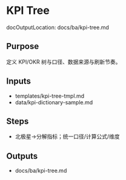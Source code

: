 # KPI Tree

docOutputLocation: docs/ba/kpi-tree.md

## Purpose

定义 KPI/OKR 树与口径、数据来源与刷新节奏。

## Inputs

- templates/kpi-tree-tmpl.md
- data/kpi-dictionary-sample.md

## Steps

- 北极星→分解指标；统一口径/计算公式/维度

## Outputs

- docs/ba/kpi-tree.md
